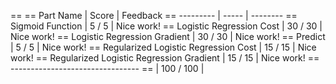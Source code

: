 ==
==                                   Part Name |     Score | Feedback
==                                   --------- |     ----- | --------
==                            Sigmoid Function |   5 /   5 | Nice work!
==                    Logistic Regression Cost |  30 /  30 | Nice work!
==                Logistic Regression Gradient |  30 /  30 | Nice work!
==                                     Predict |   5 /   5 | Nice work!
==        Regularized Logistic Regression Cost |  15 /  15 | Nice work!
==    Regularized Logistic Regression Gradient |  15 /  15 | Nice work!
==                                   --------------------------------
==                                             | 100 / 100 |
